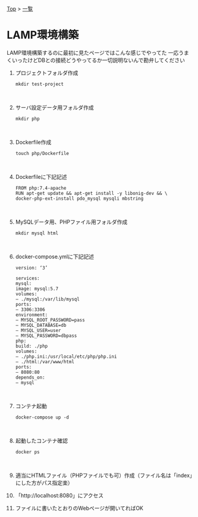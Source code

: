 [Top](../README.md) > [一覧](../Docker.md)

# LAMP環境構築
LAMP環境構築するのに最初に見たページではこんな感じでやってた
一応うまくいったけどDBとの接続どうやってるか一切説明ないんで勘弁してください

1. プロジェクトフォルダ作成
    ~~~
    mkdir test-project
    ~~~
    <br>

1. サーバ設定データ用フォルダ作成
    ~~~
    mkdir php
    ~~~
    <br>

1. Dockerfile作成
    ~~~
    touch php/Dockerfile
    ~~~
    <br>

1. Dockerfileに下記記述
    ~~~
    FROM php:7.4-apache
    RUN apt-get update && apt-get install -y libonig-dev && \
    docker-php-ext-install pdo_mysql mysqli mbstring
    ~~~
    <br>

1. MySQLデータ用、PHPファイル用フォルダ作成
    ~~~
    mkdir mysql html
    ~~~
    <br>

1. docker-compose.ymlに下記記述
    ~~~
    version: ‘3’

    services:
    mysql:
    image: mysql:5.7
    volumes:
    – ./mysql:/var/lib/mysql
    ports:
    – 3306:3306
    environment:
    – MYSQL_ROOT_PASSWORD=pass
    – MYSQL_DATABASE=db
    – MYSQL_USER=user
    – MYSQL_PASSWORD=dbpass
    php:
    build: ./php
    volumes:
    – ./php.ini:/usr/local/etc/php/php.ini
    – ./html:/var/www/html
    ports:
    – 8080:80
    depends_on:
    – mysql
    ~~~
    <br>

1. コンテナ起動
    ~~~
    docker-compose up -d
    ~~~
    <br>

1. 起動したコンテナ確認
    ~~~
    docker ps
    ~~~
    <br>

1. 適当にHTMLファイル（PHPファイルでも可）作成（ファイル名は「index」にした方がパス指定楽）
1. 「http://localhost:8080」にアクセス
1. ファイルに書いたとおりのWebページが開いてればOK